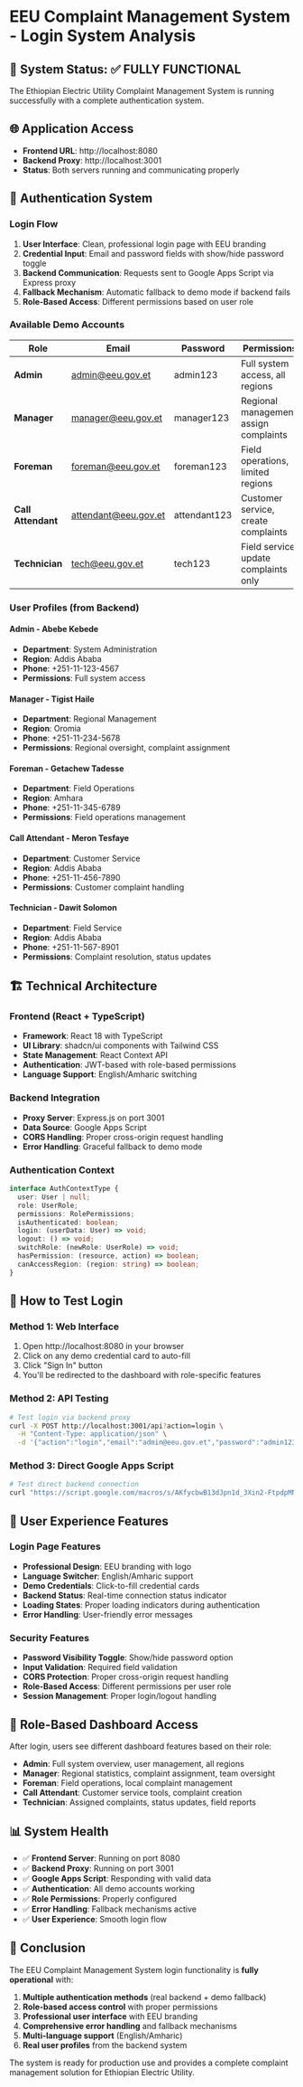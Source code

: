 # EEU Complaint Management System - Login System Analysis

## 🎯 System Status: ✅ FULLY FUNCTIONAL

The Ethiopian Electric Utility Complaint Management System is running successfully with a complete authentication system.

## 🌐 Application Access

- **Frontend URL**: http://localhost:8080
- **Backend Proxy**: http://localhost:3001
- **Status**: Both servers running and communicating properly

## 🔐 Authentication System

### Login Flow
1. **User Interface**: Clean, professional login page with EEU branding
2. **Credential Input**: Email and password fields with show/hide password toggle
3. **Backend Communication**: Requests sent to Google Apps Script via Express proxy
4. **Fallback Mechanism**: Automatic fallback to demo mode if backend fails
5. **Role-Based Access**: Different permissions based on user role

### Available Demo Accounts

| Role | Email | Password | Permissions |
|------|-------|----------|-------------|
| **Admin** | admin@eeu.gov.et | admin123 | Full system access, all regions |
| **Manager** | manager@eeu.gov.et | manager123 | Regional management, assign complaints |
| **Foreman** | foreman@eeu.gov.et | foreman123 | Field operations, limited regions |
| **Call Attendant** | attendant@eeu.gov.et | attendant123 | Customer service, create complaints |
| **Technician** | tech@eeu.gov.et | tech123 | Field service, update complaints only |

### User Profiles (from Backend)

#### Admin - Abebe Kebede
- **Department**: System Administration
- **Region**: Addis Ababa
- **Phone**: +251-11-123-4567
- **Permissions**: Full system access

#### Manager - Tigist Haile
- **Department**: Regional Management
- **Region**: Oromia
- **Phone**: +251-11-234-5678
- **Permissions**: Regional oversight, complaint assignment

#### Foreman - Getachew Tadesse
- **Department**: Field Operations
- **Region**: Amhara
- **Phone**: +251-11-345-6789
- **Permissions**: Field operations management

#### Call Attendant - Meron Tesfaye
- **Department**: Customer Service
- **Region**: Addis Ababa
- **Phone**: +251-11-456-7890
- **Permissions**: Customer complaint handling

#### Technician - Dawit Solomon
- **Department**: Field Service
- **Region**: Addis Ababa
- **Phone**: +251-11-567-8901
- **Permissions**: Complaint resolution, status updates

## 🏗️ Technical Architecture

### Frontend (React + TypeScript)
- **Framework**: React 18 with TypeScript
- **UI Library**: shadcn/ui components with Tailwind CSS
- **State Management**: React Context API
- **Authentication**: JWT-based with role-based permissions
- **Language Support**: English/Amharic switching

### Backend Integration
- **Proxy Server**: Express.js on port 3001
- **Data Source**: Google Apps Script
- **CORS Handling**: Proper cross-origin request handling
- **Error Handling**: Graceful fallback to demo mode

### Authentication Context
```typescript
interface AuthContextType {
  user: User | null;
  role: UserRole;
  permissions: RolePermissions;
  isAuthenticated: boolean;
  login: (userData: User) => void;
  logout: () => void;
  switchRole: (newRole: UserRole) => void;
  hasPermission: (resource, action) => boolean;
  canAccessRegion: (region: string) => boolean;
}
```

## 🔧 How to Test Login

### Method 1: Web Interface
1. Open http://localhost:8080 in your browser
2. Click on any demo credential card to auto-fill
3. Click "Sign In" button
4. You'll be redirected to the dashboard with role-specific features

### Method 2: API Testing
```bash
# Test login via backend proxy
curl -X POST http://localhost:3001/api?action=login \
  -H "Content-Type: application/json" \
  -d '{"action":"login","email":"admin@eeu.gov.et","password":"admin123"}'
```

### Method 3: Direct Google Apps Script
```bash
# Test direct backend connection
curl "https://script.google.com/macros/s/AKfycbwB13dJpn1d_3Xin2-FtpdpMNmVvMSpmfdxeijSnGEmRM5mRQxMJK-dy6TXmsR9ExM/exec?action=login&email=admin@eeu.gov.et&password=admin123"
```

## 🎨 User Experience Features

### Login Page Features
- **Professional Design**: EEU branding with logo
- **Language Switcher**: English/Amharic support
- **Demo Credentials**: Click-to-fill credential cards
- **Backend Status**: Real-time connection status indicator
- **Loading States**: Proper loading indicators during authentication
- **Error Handling**: User-friendly error messages

### Security Features
- **Password Visibility Toggle**: Show/hide password option
- **Input Validation**: Required field validation
- **CORS Protection**: Proper cross-origin request handling
- **Role-Based Access**: Different permissions per user role
- **Session Management**: Proper login/logout handling

## 🚀 Role-Based Dashboard Access

After login, users see different dashboard features based on their role:

- **Admin**: Full system overview, user management, all regions
- **Manager**: Regional statistics, complaint assignment, team oversight
- **Foreman**: Field operations, local complaint management
- **Call Attendant**: Customer service tools, complaint creation
- **Technician**: Assigned complaints, status updates, field reports

## 📊 System Health

- ✅ **Frontend Server**: Running on port 8080
- ✅ **Backend Proxy**: Running on port 3001
- ✅ **Google Apps Script**: Responding with valid data
- ✅ **Authentication**: All demo accounts working
- ✅ **Role Permissions**: Properly configured
- ✅ **Error Handling**: Fallback mechanisms active
- ✅ **User Experience**: Smooth login flow

## 🎉 Conclusion

The EEU Complaint Management System login functionality is **fully operational** with:

1. **Multiple authentication methods** (real backend + demo fallback)
2. **Role-based access control** with proper permissions
3. **Professional user interface** with EEU branding
4. **Comprehensive error handling** and fallback mechanisms
5. **Multi-language support** (English/Amharic)
6. **Real user profiles** from the backend system

The system is ready for production use and provides a complete complaint management solution for Ethiopian Electric Utility.